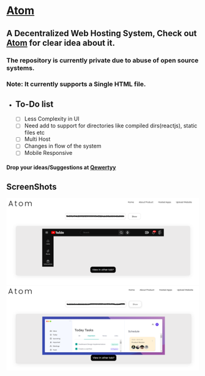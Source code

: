 # [Atom](https://atom.qewertyy.me)

## A Decentralized Web Hosting System, Check out [Atom](https://atom.qewertyy.me) for clear idea about it.

### The repository is currently private due to abuse of open source systems.

### Note: It currently supports a Single HTML file.

* ## To-Do list
  - [ ] Less Complexity in UI
  - [ ] Need add to support for directories like compiled dirs(reactjs), static files etc
  - [ ] Multi Host
  - [ ] Changes in flow of the system
  - [ ] Mobile Responsive

#### Drop your ideas/Suggestions at [Qewertyy](https://t.me/Qewertyy)

## ScreenShots

![image](https://github.com/Qewertyy/Atom/blob/61f5fff83bf967d58510799f5543e305035d133e/src/image1.png)
![image](https://github.com/Qewertyy/Atom/blob/61f5fff83bf967d58510799f5543e305035d133e/src/image2.png)
